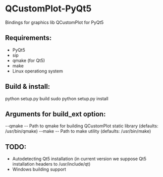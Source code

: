 # QCustomPlot-PyQt5
Bindings for graphics lib QCustomPlot for PyQt5

## Requirements:
 - PyQt5
 - sip
 - qmake (for Qt5)
 - make
 - Linux operationg system

## Build & install:
  python setup.py build
  sudo python setup.py install

## Arguments for build_ext option:
  --qmake -- Path to qmake for building QCustomPlot static library (defaults: /usr/bin/qmake)
  --make -- Path to make utility (defaults: /usr/bin/make)

## TODO:
  * Autodetecting Qt5 installation (in current version we suppose Qt5 installation headers to /usr/include/qt)
  * Windows building support

